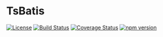 # TsBatis
[![License](http://img.shields.io/:license-apache-brightgreen.svg)](http://www.apache.org/licenses/LICENSE-2.0.html)
[![Build Status](https://travis-ci.org/wz2cool/tsbatis.svg?branch=master)](https://travis-ci.org/wz2cool/tsbatis)
[![Coverage Status](https://coveralls.io/repos/github/wz2cool/tsbatis/badge.svg?branch=master)](https://coveralls.io/github/wz2cool/tsbatis?branch=master)
[![npm version](https://badge.fury.io/js/tsbatis.svg)](https://badge.fury.io/js/tsbatis)

